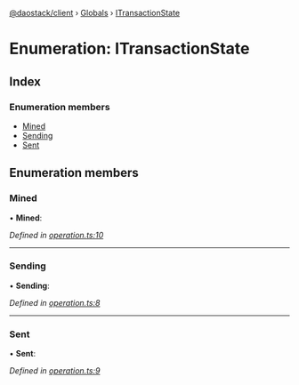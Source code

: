 [@daostack/client](../README.md) › [Globals](../globals.md) › [ITransactionState](itransactionstate.md)

# Enumeration: ITransactionState

## Index

### Enumeration members

* [Mined](itransactionstate.md#mined)
* [Sending](itransactionstate.md#sending)
* [Sent](itransactionstate.md#sent)

## Enumeration members

###  Mined

• **Mined**:

*Defined in [operation.ts:10](https://github.com/daostack/client/blob/7361fcc/src/operation.ts#L10)*

___

###  Sending

• **Sending**:

*Defined in [operation.ts:8](https://github.com/daostack/client/blob/7361fcc/src/operation.ts#L8)*

___

###  Sent

• **Sent**:

*Defined in [operation.ts:9](https://github.com/daostack/client/blob/7361fcc/src/operation.ts#L9)*
